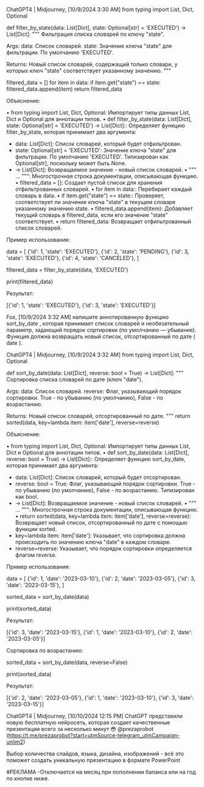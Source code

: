 ChatGPT4 | Midjourney, [10/9/2024 3:30 AM]
from typing import List, Dict, Optional

def filter_by_state(data: List[Dict], state: Optional[str] = 'EXECUTED') -> List[Dict]:
 """
 Фильтрация списка словарей по ключу "state".

 Args:
  data: Список словарей.
  state: Значение ключа "state" для фильтрации. По умолчанию 'EXECUTED'.

 Returns:
  Новый список словарей, содержащий только словари, у которых ключ "state" 
  соответствует указанному значению.
 """

 filtered_data = []
 for item in data:
  if item.get("state") == state:
   filtered_data.append(item)
 return filtered_data


Объяснение:

• from typing import List, Dict, Optional: Импортирует типы данных List, Dict и Optional для аннотации типов.
• def filter_by_state(data: List[Dict], state: Optional[str] = 'EXECUTED') -> List[Dict]:: Определяет функцию filter_by_state, которая принимает два аргумента:
  * data: List[Dict]: Список словарей, который будет отфильтрован.
  * state: Optional[str] = 'EXECUTED': Значение ключа "state" для фильтрации. По умолчанию 'EXECUTED'. Типизирован как Optional[str], поскольку может быть None.
  * -> List[Dict]: Возвращаемое значение - новый список словарей.
• """ ... """: Многострочная строка документации, описывающая функцию.
• filtered_data = []: Создает пустой список для хранения отфильтрованных словарей.
• for item in data:: Перебирает каждый словарь в data.
• if item.get("state") == state:: Проверяет, соответствует ли значение ключа "state" в текущем словаре указанному значению state.
• filtered_data.append(item): Добавляет текущий словарь в filtered_data, если его значение "state" соответствует.
• return filtered_data: Возвращает отфильтрованный список словарей.

Пример использования:

data = [
  {'id': 1, 'state': 'EXECUTED'},
  {'id': 2, 'state': 'PENDING'},
  {'id': 3, 'state': 'EXECUTED'},
  {'id': 4, 'state': 'CANCELED'},
]

filtered_data = filter_by_state(data, 'EXECUTED')

print(filtered_data)


Результат:

[{'id': 1, 'state': 'EXECUTED'}, {'id': 3, 'state': 'EXECUTED'}]

Fox, [10/9/2024 3:32 AM]
напишите аннотированную функцию 
sort_by_date
, которая принимает список словарей и необязательный параметр, задающий порядок сортировки (по умолчанию — убывание). Функция должна возвращать новый список, отсортированный по дате (
date
).

ChatGPT4 | Midjourney, [10/9/2024 3:32 AM]
from typing import List, Dict, Optional

def sort_by_date(data: List[Dict], reverse: bool = True) -> List[Dict]:
 """
 Сортировка списка словарей по дате (ключ "date").

 Args:
  data: Список словарей.
  reverse: Флаг, указывающий порядок сортировки. True - по убыванию (по умолчанию), False - по возрастанию.

 Returns:
  Новый список словарей, отсортированный по дате.
 """
 return sorted(data, key=lambda item: item['date'], reverse=reverse)


Объяснение:

• from typing import List, Dict, Optional: Импортирует типы данных List, Dict и Optional для аннотации типов.
• def sort_by_date(data: List[Dict], reverse: bool = True) -> List[Dict]:: Определяет функцию sort_by_date, которая принимает два аргумента:
  * data: List[Dict]: Список словарей, который будет отсортирован.
  * reverse: bool = True: Флаг, указывающий порядок сортировки. True - по убыванию (по умолчанию), False - по возрастанию. Типизирован как bool.
  * -> List[Dict]: Возвращаемое значение - новый список словарей.
• """ ... """: Многострочная строка документации, описывающая функцию.
• return sorted(data, key=lambda item: item['date'], reverse=reverse): Возвращает новый список, отсортированный по дате с помощью функции sorted. 
  * key=lambda item: item['date']: Указывает, что сортировка должна происходить по значению ключа "date" в каждом словаре.
  * reverse=reverse: Указывает, что порядок сортировки определяется флагом reverse.

Пример использования:

data = [
  {'id': 1, 'date': '2023-03-10'},
  {'id': 2, 'date': '2023-03-05'},
  {'id': 3, 'date': '2023-03-15'},
]

sorted_data = sort_by_date(data)

print(sorted_data)


Результат:

[{'id': 3, 'date': '2023-03-15'}, {'id': 1, 'date': '2023-03-10'}, {'id': 2, 'date': '2023-03-05'}]

Сортировка по возрастанию:

sorted_data = sort_by_date(data, reverse=False)

print(sorted_data)


Результат:

[{'id': 2, 'date': '2023-03-05'}, {'id': 1, 'date': '2023-03-10'}, {'id': 3, 'date': '2023-03-15'}]

ChatGPT4 | Midjourney, [10/10/2024 12:15 PM]
ChatGPT представили новую бесплатную нейросеть, которая создает качественные презентации всего за несколько минут 😳 @prezaprobot (https://t.me/prezaprobot?start=utmSource-telegram_utmCampaign-unlim2)

Выбор количества слайдов, языка, дизайна, изображений - всё это поможет создать уникальную презентацию в формате PowerPoint

#РЕКЛАМА
-Отключается на месяц при пополнении баланса или на год по кнопке ниже.